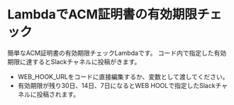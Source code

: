 # LambdaでACM証明書の有効期限チェック

簡単なACM証明書の有効期限チェックLambdaです。
コード内で指定した有効期限に達するとSlackチャネルに投稿がきます。

  - WEB_HOOK_URLをコードに直接編集するか、変数として渡してください。
  - 有効期限が残り30日、14日、7日になるとWEB HOOLで指定したSlackチャネルに投稿されます。
